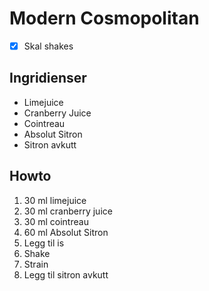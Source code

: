 # Modern Cosmopolitan

* [x] Skal shakes

## Ingridienser

* Limejuice
* Cranberry Juice
* Cointreau
* Absolut Sitron
* Sitron avkutt

## Howto

1. 30 ml limejuice
2. 30 ml cranberry juice
3. 30 ml cointreau
4. 60 ml Absolut Sitron
5. Legg til is
6. Shake
7. Strain
8. Legg til sitron avkutt
